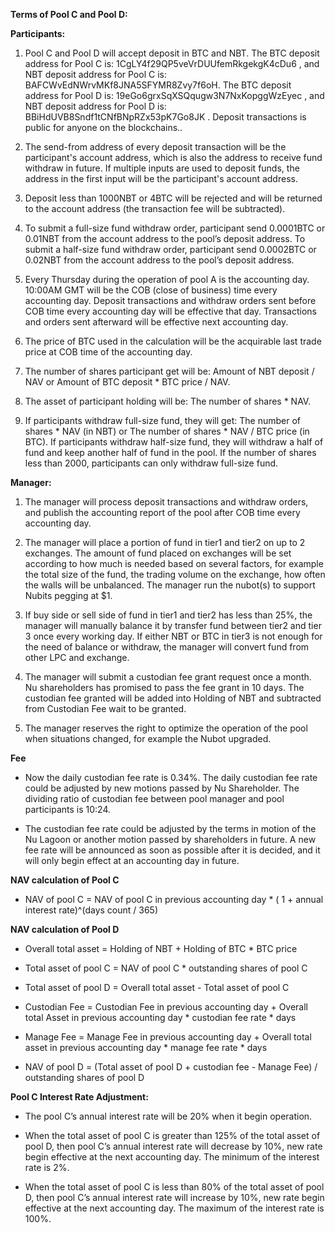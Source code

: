 ﻿**Terms of Pool C and Pool D:**

**Participants:**

1. Pool C and Pool D will accept deposit in BTC and NBT. The BTC deposit address for Pool C is: 1CgLY4f29QP5veVrDUUfemRkgekgK4cDu6 , and NBT deposit address for Pool C is: BAFCWvEdNWrvMKf8JNA5SFYMR8Zvy7f6oH. The BTC deposit address for Pool D is: 19eGo6grxSqXSQqugw3N7NxKopggWzEyec , and NBT deposit address for Pool D is: BBiHdUVB8Sndf1tCNfBNpRZx53pK7Go8JK . Deposit transactions is public for anyone on the blockchains..

2. The send-from address of every deposit transaction will be the participant's account address, which is also the address to receive fund withdraw in future. If multiple inputs are used to deposit funds, the address in the first input will be the participant's account address.

3. Deposit less than 1000NBT or 4BTC will be rejected and will be returned to the account address (the transaction fee will be subtracted).

4. To submit a full-size fund withdraw order, participant send 0.0001BTC or 0.01NBT from the account address to the pool’s deposit address. To submit a half-size fund withdraw order, participant send 0.0002BTC or 0.02NBT from the account address to the pool’s deposit address.

5. Every Thursday during the operation of pool A is the accounting day. 10:00AM GMT will be the COB (close of business) time every accounting day. Deposit transactions and withdraw orders sent before COB time every accounting day will be effective that day. Transactions and orders sent afterward will be effective next accounting day.

6. The price of BTC used in the calculation will be the acquirable last trade price at COB time of the accounting day.

7. The number of shares participant get will be: Amount of NBT deposit / NAV or Amount of BTC deposit * BTC price / NAV.

8. The asset of participant holding will be: The number of shares * NAV.

9. If participants withdraw full-size fund, they will get: The number of shares * NAV (in NBT) or The number of shares * NAV / BTC price (in BTC). If participants withdraw half-size fund, they will withdraw a half of fund and keep another half of fund in the pool. If the number of shares less than
2000, participants can only withdraw full-size fund.

**Manager:**

1. The manager will process deposit transactions and withdraw orders, and publish the accounting report of the pool after COB time every accounting day.

2. The manager will place a portion of fund in tier1 and tier2 on up to 2 exchanges. The amount of fund placed on exchanges will be set according to how much is needed based on several factors, for example the total size of the fund, the trading volume on the exchange, how often the walls will be unbalanced. The manager run the nubot(s) to support Nubits pegging at $1.

3. If buy side or sell side of fund in tier1 and tier2 has less than 25%, the manager will manually balance it by transfer fund between tier2 and tier 3 once every working day. If either NBT or BTC in tier3 is not enough for the need of balance or withdraw, the manager will convert fund from other
LPC and exchange.

4. The manager will submit a custodian fee grant request once a month. Nu shareholders has promised to pass the fee grant in 10 days. The custodian fee granted will be added into Holding of NBT and subtracted from Custodian Fee wait to be granted.

5. The manager reserves the right to optimize the operation of the pool when situations changed, for example the Nubot upgraded.

**Fee**

 - Now the daily custodian fee rate is 0.34%. The daily custodian fee rate could be adjusted by new motions passed by Nu Shareholder. The dividing ratio of custodian fee between pool manager and pool participants is 10:24.

 - The custodian fee rate could be adjusted by the terms in motion of the Nu Lagoon or another motion passed by shareholders in future. A new fee rate will be announced as soon as possible after it is decided, and it will only begin effect at an accounting day in future.


**NAV calculation of Pool C**


 - NAV of pool C = NAV of pool C in previous accounting day * ( 1 +
   annual interest rate)^(days count / 365)



**NAV calculation of Pool D**



- Overall total asset = Holding of NBT + Holding of BTC * BTC price



- Total asset of pool C = NAV of pool C * outstanding shares of pool C



- Total asset of pool D = Overall total asset - Total asset of pool C


- Custodian Fee = Custodian Fee in previous accounting day + Overall total Asset in previous accounting day * custodian fee rate * days


- Manage Fee = Manage Fee in previous accounting day + Overall total asset in previous accounting day * manage fee
rate * days


- NAV of pool D = (Total asset of pool D + custodian fee - Manage Fee) / outstanding shares of pool D


**Pool C Interest Rate Adjustment:**


- The pool C’s annual interest rate will be 20% when it begin operation.



- When the total asset of pool C is greater than 125% of the total asset of pool D, then pool C’s annual interest rate will decrease by 10%, new rate begin effective at the next accounting day. The minimum of the interest rate is 2%.



- When the total asset of pool C is less than 80% of the total asset of pool D, then pool C’s annual interest rate will increase by 10%, new rate begin effective at the next accounting day. The maximum of the interest rate is 100%.